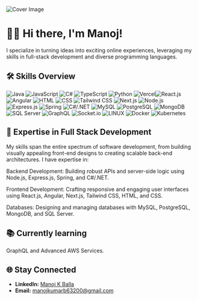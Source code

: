 ![Cover Image](https://i0.wp.com/wanderin.dev/wp-content/uploads/2019/12/crop-0-0-1170-390-0-about-cover.png?w=1170&ssl=1)

# 👨‍💻 Hi there, I'm Manoj!

I specialize in turning ideas into exciting online experiences, leveraging my skills in full-stack development and diverse programming languages.

## 🛠️ Skills Overview
![Java](https://img.shields.io/badge/Java-007396?style=for-the-badge&logo=java&logoColor=white) ![JavaScript](https://img.shields.io/badge/JavaScript-F7DF1E?style=for-the-badge&logo=javascript&logoColor=black) ![C#](https://img.shields.io/badge/C%23-239120?style=for-the-badge&logo=c-sharp&logoColor=white) ![TypeScript](https://img.shields.io/badge/TypeScript-3178C6?style=for-the-badge&logo=typescript&logoColor=white) ![Python](https://img.shields.io/badge/python-3670A0?style=for-the-badge&logo=python&logoColor=ffdd54) ![Vercel](https://img.shields.io/badge/vercel-%23000000.svg?style=for-the-badge&logo=vercel&logoColor=white)![React.js](https://img.shields.io/badge/React.js-61DAFB?style=for-the-badge&logo=react&logoColor=black) ![Angular](https://img.shields.io/badge/Angular-DD0031?style=for-the-badge&logo=angular&logoColor=white) ![HTML](https://img.shields.io/badge/HTML-239120?style=for-the-badge&logo=html5&logoColor=white) ![CSS](https://img.shields.io/badge/CSS-1572B6?style=for-the-badge&logo=css3&logoColor=white) ![Tailwind CSS](https://img.shields.io/badge/Tailwind_CSS-38B2AC?style=for-the-badge&logo=tailwind-css&logoColor=white)  ![Next.js](https://img.shields.io/badge/Next.js-000000?style=for-the-badge&logo=next.js&logoColor=white) ![Node.js](https://img.shields.io/badge/Node.js-339933?style=for-the-badge&logo=node.js&logoColor=white) ![Express.js](https://img.shields.io/badge/Express.js-000000?style=for-the-badge&logo=express&logoColor=white) ![Spring](https://img.shields.io/badge/Spring-6DB33F?style=for-the-badge&logo=spring&logoColor=white) ![C#/.NET](https://img.shields.io/badge/.NET-512BD4?style=for-the-badge&logo=.net&logoColor=white) ![MySQL](https://img.shields.io/badge/MySQL-4479A1?style=for-the-badge&logo=mysql&logoColor=white) ![PostgreSQL](https://img.shields.io/badge/PostgreSQL-336791?style=for-the-badge&logo=postgresql&logoColor=white) ![MongoDB](https://img.shields.io/badge/MongoDB-47A248?style=for-the-badge&logo=mongodb&logoColor=white) ![SQL Server](https://img.shields.io/badge/SQL_Server-CC2927?style=for-the-badge&logo=microsoft-sql-server&logoColor=white) ![GraphQL](https://img.shields.io/badge/-GraphQL-E10098?style=for-the-badge&logo=graphql&logoColor=white) ![Socket.io](https://img.shields.io/badge/Socket.io-black?style=for-the-badge&logo=socket.io&badgeColor=010101) ![LINUX](https://img.shields.io/badge/Linux-FCC624?style=for-the-badge&logo=linux&logoColor=black) ![Docker](https://img.shields.io/badge/docker-%230db7ed.svg?style=for-the-badge&logo=docker&logoColor=white) ![Kubernetes](https://img.shields.io/badge/kubernetes-%23326ce5.svg?style=for-the-badge&logo=kubernetes&logoColor=white)

## 🚀 Expertise in Full Stack Development

My skills span the entire spectrum of software development, from building visually appealing front-end designs to creating scalable back-end architectures. I have expertise in:

Backend Development: Building robust APIs and server-side logic using Node.js, Express.js, Spring, and C#/.NET.

Frontend Development: Crafting responsive and engaging user interfaces using React.js, Angular, Next.js, Tailwind CSS, HTML, and CSS.

Databases: Designing and managing databases with MySQL, PostgreSQL, MongoDB, and SQL Server.

## 📚 **Currently learning**
GraphQL and Advanced AWS Services.


## 🌐 Stay Connected
- **LinkedIn:** [Manoj K Balla](https://www.linkedin.com/in/manoj6321/)
- **Email:** manojkumarb63200@gmail.com
